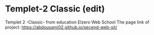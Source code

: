 # Templet-2 Classic (edit)
Templet 2 -Classic- from education Elzero Web School
The page link of project: https://abdousami02.github.io/secend-web-sit/
